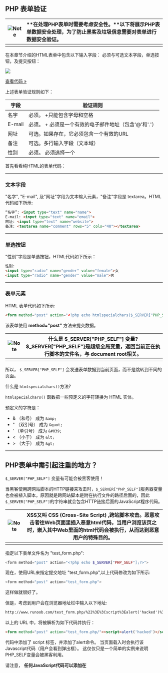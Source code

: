 ## PHP 表单验证

| ![Note](http://www.runoob.com/images/lamp.jpg) | **在处理PHP表单时需要考虑安全性。**以下将展示PHP表单数据安全处理，为了防止黑客及垃圾信息需要对表单进行数据安全验证。 |
| ---------------------------------------------- | :----------------------------------------------------------- |
|                                                |                                                              |

在本章节介绍的HTML表单中包含以下输入字段： 必须与可选文本字段，单选按钮，及提交按钮：

![](http://i1.bvimg.com/602998/38937d93dc1ea725.png)

[查看代码 »](http://www.runoob.com/try/showphp.php?filename=demo_form_validation_complete)



上述表单验证规则如下：

| 字段   | 验证规则                                              |
| ------ | ----------------------------------------------------- |
| 名字   | 必须。 +只能包含字母和空格                            |
| E-mail | 必须。 + 必须是一个有效的电子邮件地址（包含'@'和'.'） |
| 网址   | 可选。如果存在，它必须包含一个有效的URL               |
| 备注   | 可选。多行输入字段（文本域）                          |
| 性别   | 必须。 必须选择一个                                   |

首先看看纯HTML的表单代码：

------

### 文本字段

"名字", "E-mail", 及"网址"字段为文本输入元素，"备注"字段是 textarea。HTML代码如下所示:

```html
“名字”: <input type="text" name="name">
E-mail: <input type="text" name="email">
网址: <input type="text" name="website">
备注: <textarea name="comment" rows="5" cols="40"></textarea>
```

------

### 单选按钮

"性别"字段是单选按钮，HTML代码如下所示：

```html
性别:
<input type="radio" name="gender" value="female">女
<input type="radio" name="gender" value="male">男
```

------

### 表单元素

HTML 表单代码如下所示:

```html
<form method="post" action="<?php echo htmlspecialchars($_SERVER["PHP_SELF"]);?>">
```

该表单使用 **method="post"** 方法来提交数据。

| ![Note](http://www.runoob.com/images/lamp.jpg) | **什么是 $_SERVER["PHP_SELF"] 变量?**  $_SERVER["PHP_SELF"]是超级全局变量，返回当前正在执行脚本的文件名，与 document root相关。 |
| ---------------------------------------------- | ------------------------------------------------------------ |
|                                                |                                                              |

所以， `$_SERVER["PHP_SELF"]` 会发送表单数据到当前页面，而不是跳转到不同的页面。

什么是 `htmlspecialchars()`方法? 

`htmlspecialchars()` 函数把一些预定义的字符转换为 HTML 实体。

预定义的字符是：

- & （和号） 成为 `&amp;`
- " （双引号） 成为 `&quot;`
- ' （单引号） 成为 `&#039;`
- < （小于） 成为 `&lt;`
- \> （大于） 成为 `&gt;` 

------

## PHP表单中需引起注重的地方？

`$_SERVER["PHP_SELF"]` 变量有可能会被黑客使用！

当黑客使用跨网站脚本的HTTP链接来攻击时，`$_SERVER["PHP_SELF"]`服务器变量也会被植入脚本。原因就是跨网站脚本是附在执行文件的路径后面的，因此`$_SERVER["PHP_SELF"]`的字符串就会包含HTTP链接后面的JavaScript程序代码。

| ![Note](http://www.runoob.com/images/lamp.jpg) | **XSS又叫 CSS (Cross-Site Script) ,跨站脚本攻击。恶意攻击者往Web页面里插入恶意html代码，当用户浏览该页之时，嵌入其中Web里面的html代码会被执行，从而达到恶意用户的特殊目的。** |
| ---------------------------------------------- | ------------------------------------------------------------ |
|                                                |                                                              |

指定以下表单文件名为 "test_form.php":

```php
<form method="post" action="<?php echo $_SERVER["PHP_SELF"];?>">
```

现在，使用URL来指定提交地址 "test_form.php",以上代码修改为如下所示:

```php
<form method="post" action="test_form.php">
```

这样做就很好了。

但是，考虑到用户会在浏览器地址栏中输入以下地址:

```html
http://www.runoob.com/test_form.php/%22%3E%3Cscript%3Ealert('hacked')%3C/script%3E
```

以上的 URL 中，将被解析为如下代码并执行：

```html
<form method="post" action="test_form.php/"><script>alert('hacked')</script>
```

代码中添加了 script 标签，并添加了alert命令。 当页面载入时会执行该Javascript代码（用户会看到弹出框）。 这仅仅只是一个简单的实例来说明PHP_SELF变量会被黑客利用。

请注意， **任何JavaScript代码可以添加在<script>标签中！** 黑客可以利用这点重定向页面到另外一台服务器的页面上，页面 代码文件中可以保护恶意代码，代码可以修改全局变量或者获取用户的表单数据。

------

### 如何避免 $_SERVER["PHP_SELF"] 被利用?

`$_SERVER["PHP_SELF"]` 可以通过 `htmlspecialchars()` 函数来避免被利用。

form 代码如下所示：

```html
<form method="post" action="<?php echo htmlspecialchars($_SERVER["PHP_SELF"]);?>">
```

`htmlspecialchars()` 把一些预定义的字符转换为 HTML 实体。现在如果用户想利用 `PHP_SELF` 变量, 结果将输出如下所示：

```html
<form method="post" action="test_form.php/&quot;&gt;&lt;script&gt;alert('hacked')&lt;/script&gt;">
```

尝试该漏洞失败！

------

### 使用 PHP 验证表单数据

首先我们对用户所有提交的数据都通过 PHP 的 `htmlspecialchars()` 函数处理。

当我们使用 `htmlspecialchars()` 函数时，在用户尝试提交以下文本域:

```php
<script>location.href('http://www.runoob.com')</script>
```

该代码将不会被执行，因为它会被保存为HTML转义代码，如下所示：

```php
&lt;script&gt;location.href('http://www.runoob.com')&lt;/script&gt;
```

以上代码是安全的，可以正常在页面显示或者插入邮件中。

当用户提交表单时，我们将做以下两件事情：

1. 使用 PHP `trim()` 函数去除用户输入数据中不必要的字符 (如：空格，tab，换行)。
2. 使用PHP `stripslashes()`函数去除用户输入数据中的反斜杠 (`\`)

接下来让我们将这些过滤的函数写在一个我们自己定义的函数中，这样可以大大提高代码的复用性。

将函数命名为 `test_input()`。

现在，我们可以通过`test_input()`函数来检测 `$_POST` 中的所有变量, 脚本代码如下所示：

#### 实例

```php
<?php
// 定义变量并默认设置为空值
$name = $email = $gender = $comment = $website = "";
 
if ($_SERVER["REQUEST_METHOD"] == "POST")
{
  $name = test_input($_POST["name"]);
  $email = test_input($_POST["email"]);
  $website = test_input($_POST["website"]);
  $comment = test_input($_POST["comment"]);
  $gender = test_input($_POST["gender"]);
}
 
function test_input($data)
{
  $data = trim($data);
  $data = stripslashes($data);
  $data = htmlspecialchars($data);
  return $data;
}
?>
```

 

[运行实例 »](http://www.runoob.com/try/showphp.php?filename=demo_form_validation_escapechar)

注意在执行以上脚本时，会通过`$_SERVER["REQUEST_METHOD"]`来检测表单是否被提交 。如果 `REQUEST_METHOD` 是 `POST`, 表单将被提交 - 数据将被验证。如果表单未提交将跳过验证并显示空白。

在以上实例中使用输入项都是可选的，即使用户不输入任何数据也可以正常显示。

